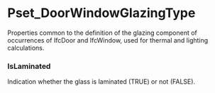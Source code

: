 # Pset_DoorWindowGlazingType

Properties common to the definition of the glazing component of occurrences of IfcDoor and IfcWindow, used for thermal and lighting calculations.

### IsLaminated

Indication whether the glass is laminated (TRUE) or not (FALSE).
